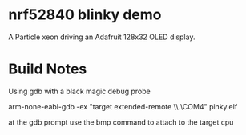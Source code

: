 # nrf52840 blinky demo

A Particle xeon driving an Adafruit 128x32 OLED display.

# Build Notes

Using gdb with a black magic debug probe

arm-none-eabi-gdb -ex "target extended-remote \\\\.\\COM4" pinky.elf

at the gdb prompt use the bmp command to attach to the target cpu


